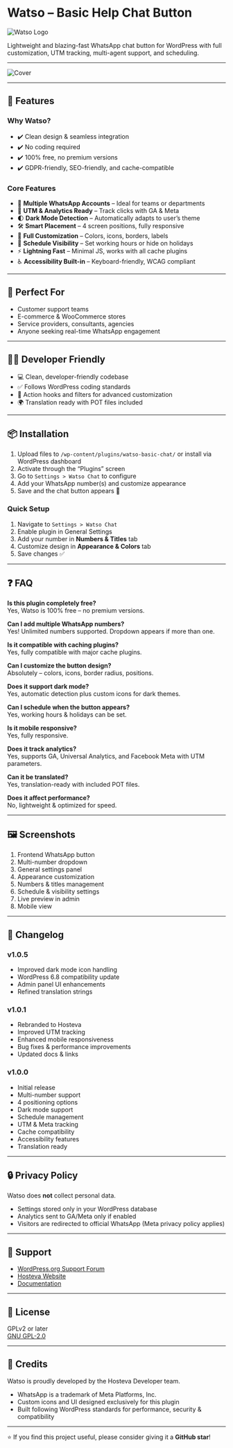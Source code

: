 # Watso – Basic Help Chat Button

![Watso Logo](https://ps.w.org/watso-basic-chat/assets/icon-128x128.jpg?rev=3325382)  <!-- Add your logo here if available -->

Lightweight and blazing-fast WhatsApp chat button for WordPress with full customization, UTM tracking, multi-agent support, and scheduling.

---

![Cover](https://ps.w.org/watso-basic-chat/assets/banner-1544x500.png?rev=3325585)

---

## 🚀 Features

### Why Watso?
- ✔️ Clean design & seamless integration
- ✔️ No coding required
- ✔️ 100% free, no premium versions
- ✔️ GDPR-friendly, SEO-friendly, and cache-compatible

### Core Features
- 🔢 **Multiple WhatsApp Accounts** – Ideal for teams or departments
- 🎯 **UTM & Analytics Ready** – Track clicks with GA & Meta
- 🌓 **Dark Mode Detection** – Automatically adapts to user’s theme
- 🛠 **Smart Placement** – 4 screen positions, fully responsive
- 🎨 **Full Customization** – Colors, icons, borders, labels
- 📆 **Schedule Visibility** – Set working hours or hide on holidays
- ⚡ **Lightning Fast** – Minimal JS, works with all cache plugins
- ♿ **Accessibility Built-in** – Keyboard-friendly, WCAG compliant

---

## 👥 Perfect For
- Customer support teams
- E-commerce & WooCommerce stores
- Service providers, consultants, agencies
- Anyone seeking real-time WhatsApp engagement

---

## 👨‍💻 Developer Friendly
- 💻 Clean, developer-friendly codebase
- ✅ Follows WordPress coding standards
- 🔧 Action hooks and filters for advanced customization
- 🌍 Translation ready with POT files included

---

## 📦 Installation

1. Upload files to `/wp-content/plugins/watso-basic-chat/` or install via WordPress dashboard
2. Activate through the “Plugins” screen
3. Go to `Settings > Watso Chat` to configure
4. Add your WhatsApp number(s) and customize appearance
5. Save and the chat button appears 🎉

### Quick Setup
1. Navigate to `Settings > Watso Chat`
2. Enable plugin in General Settings
3. Add your number in **Numbers & Titles** tab
4. Customize design in **Appearance & Colors** tab
5. Save changes ✅

---

## ❓ FAQ

**Is this plugin completely free?**  
Yes, Watso is 100% free – no premium versions.

**Can I add multiple WhatsApp numbers?**  
Yes! Unlimited numbers supported. Dropdown appears if more than one.

**Is it compatible with caching plugins?**  
Yes, fully compatible with major cache plugins.

**Can I customize the button design?**  
Absolutely – colors, icons, border radius, positions.

**Does it support dark mode?**  
Yes, automatic detection plus custom icons for dark themes.

**Can I schedule when the button appears?**  
Yes, working hours & holidays can be set.

**Is it mobile responsive?**  
Yes, fully responsive.

**Does it track analytics?**  
Yes, supports GA, Universal Analytics, and Facebook Meta with UTM parameters.

**Can it be translated?**  
Yes, translation-ready with included POT files.

**Does it affect performance?**  
No, lightweight & optimized for speed.

---

## 🖼️ Screenshots
1. Frontend WhatsApp button
2. Multi-number dropdown
3. General settings panel
4. Appearance customization
5. Numbers & titles management
6. Schedule & visibility settings
7. Live preview in admin
8. Mobile view

---

## 📜 Changelog

### v1.0.5
- Improved dark mode icon handling
- WordPress 6.8 compatibility update
- Admin panel UI enhancements
- Refined translation strings

### v1.0.1
- Rebranded to Hosteva
- Improved UTM tracking
- Enhanced mobile responsiveness
- Bug fixes & performance improvements
- Updated docs & links

### v1.0.0
- Initial release
- Multi-number support
- 4 positioning options
- Dark mode support
- Schedule management
- UTM & Meta tracking
- Cache compatibility
- Accessibility features
- Translation ready

---

## 🔒 Privacy Policy

Watso does **not** collect personal data.
- Settings stored only in your WordPress database
- Analytics sent to GA/Meta only if enabled
- Visitors are redirected to official WhatsApp (Meta privacy policy applies)

---

## 🤝 Support

- [WordPress.org Support Forum](https://wordpress.org/support/plugin/watso-basic-chat/)
- [Hosteva Website](https://www.hosteva.com/?utm_campaign=watso-basic-chat)
- [Documentation](https://www.hosteva.com/plugins/watso-basic-chat/?utm_campaign=watso-basic-chat)

---

## 📄 License

GPLv2 or later  
[GNU GPL-2.0](https://www.gnu.org/licenses/gpl-2.0.html)

---

## 🙌 Credits

Watso is proudly developed by the Hosteva Developer team.
- WhatsApp is a trademark of Meta Platforms, Inc.
- Custom icons and UI designed exclusively for this plugin
- Built following WordPress standards for performance, security & compatibility

---

⭐ If you find this project useful, please consider giving it a **GitHub star**!
